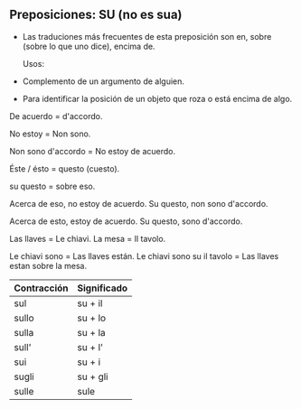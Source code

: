 ## Preposiciones: SU (no es sua)

* Las traduciones más frecuentes de esta preposición son en, sobre (sobre lo que uno dice),
  encima de.

  Usos: 
 * Complemento de un argumento de alguien.
 * Para identificar la posición de un objeto que roza o está encima de algo.

De acuerdo = d'accordo.

No estoy = Non sono.

Non sono d'accordo = No estoy de acuerdo.

Éste / ésto = questo (cuesto).

su questo = sobre eso.

Acerca de eso, no estoy de acuerdo.
Su questo, non sono d'accordo.

Acerca de esto, estoy de acuerdo.
Su questo, sono d'accordo.

Las llaves = Le chiavi.
La mesa = Il tavolo.

Le chiavi sono = Las llaves están.
Le chiavi sono su il tavolo = Las llaves estan sobre la mesa.


| Contracción |  Significado |
|-------------|--------------|
| sul    | su + il    |
| sullo   | su + lo    |
| sulla   | su + la  |
| sull'  | su + l'    |
| sui | su + i |
| sugli  | su + gli   |
| sulle | sule |